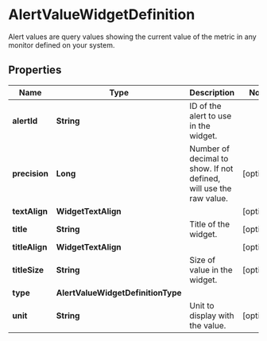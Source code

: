 

# AlertValueWidgetDefinition

Alert values are query values showing the current value of the metric in any monitor defined on your system.

## Properties

Name | Type | Description | Notes
------------ | ------------- | ------------- | -------------
**alertId** | **String** | ID of the alert to use in the widget. | 
**precision** | **Long** | Number of decimal to show. If not defined, will use the raw value. |  [optional]
**textAlign** | **WidgetTextAlign** |  |  [optional]
**title** | **String** | Title of the widget. |  [optional]
**titleAlign** | **WidgetTextAlign** |  |  [optional]
**titleSize** | **String** | Size of value in the widget. |  [optional]
**type** | **AlertValueWidgetDefinitionType** |  | 
**unit** | **String** | Unit to display with the value. |  [optional]



